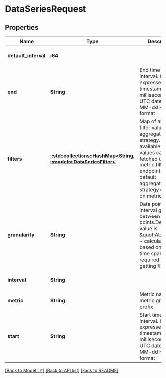 # DataSeriesRequest

## Properties
| Name                 | Type                                                                                       | Description                                                                                                                                                                            | Notes                        |
| -------------------- | ------------------------------------------------------------------------------------------ | -------------------------------------------------------------------------------------------------------------------------------------------------------------------------------------- | ---------------------------- |
| **default_interval** | **i64**                                                                                    |                                                                                                                                                                                        | [optional] [default to null] |
| **end**              | **String**                                                                                 | End time of interval. Can be expressed as timestamp in milliseconds or UTC date in yyyy-MM-dd HH:mm:ss format                                                                          | [optional] [default to null] |
| **filters**          | [**::std::collections::HashMap<String, ::models::DataSeriesFilter>**](DataSeriesFilter.md) | Map of allowed filter values and aggregation strategy. List of available filter values can be fetched using metric filters endpoint and default aggregation strategy depends on metric | [optional] [default to null] |
| **granularity**      | **String**                                                                                 | Data points interval granularity between two data points.Default value is \&quot;AUTO\&quot; - calculated based on selected time span. Not required while getting filters.             | [optional] [default to null] |
| **interval**         | **String**                                                                                 |                                                                                                                                                                                        | [optional] [default to null] |
| **metric**           | **String**                                                                                 | Metric name or metric group prefix                                                                                                                                                     | [default to null]            |
| **start**            | **String**                                                                                 | Start time of interval. Can be expressed as timestamp in milliseconds or UTC date in yyyy-MM-dd HH:mm:ss format                                                                        | [optional] [default to null] |

[[Back to Model list]](../README.md#documentation-for-models) [[Back to API list]](../README.md#documentation-for-api-endpoints) [[Back to README]](../README.md)
